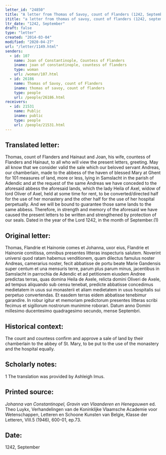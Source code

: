 ```yaml
---
letter_id: "24850"
title: "A letter from Thomas of Savoy, count of Flanders (1242, September)"
ititle: "a letter from thomas of savoy, count of flanders (1242, september)"
ltr_date: "1242, September"
draft: false
type: "letter"
created: "2014-03-04"
modified: "2020-04-27"
url: "/letter/1149.html"
senders:
  - id: 107
    name: Joan of Constantinople, Countess of Flanders
    iname: joan of constantinople, countess of flanders
    type: woman
    url: /woman/107.html
  - id: 26186
    name: Thomas of Savoy, count of Flanders
    iname: thomas of savoy, count of flanders
    type: people
    url: /people/26186.html
receivers:
  - id: 21531
    name: Public
    iname: public
    type: people
    url: /people/21531.html
---
```

<h2> Translated letter:</h2>Thomas, count of Flanders and Hainaut and Joan, his wife, countess of Flanders and Hainaut, to all who will view the present letters, greeting.
	May all know that we consider valid the sale which our beloved servant Andreas, our chamberlain, made to the abbess of the haven of blessed Mary at Ghent for 101 measures of land, more or less, lying in Samslacht in the parish of Adendic and at the request of the same Andreas we have conceded to the aforesaid abbess the aforesaid lands, which the lady Heila of Axel, widow of lord Oliver of Axel, held at some time for rent, to be converted/directed half for the use of her monastery and the other half for the use of her hospital perpetually.  And we will be bound to guarantee those same lands to the same abbess.
	Therefore, in strength and memory of the aforesaid we have caused the present letters to be written and strengthened by protection of our seals.
	Dated in the year of the Lord 1242, in the month of September.(1)
<h2 class="mt-4"> Original letter:</h2>Thomas, Flandrie et Hainonie comes et Johanna, uxor eius, Flandrie et Hainonie comitissa, omnibus presentes litteras inspecturis salutem.
Noverint universi quod ratam habemus venditionem, quam dilectus famulus noster Andreas, camerarius noster, fecit abbatisse de portu beate Marie Gandensis super centum et una mensuris terre, parum plus parum minus, jacentibus in Samslacht in parrochia de Adendic et ad petitionem eiusdem Andree predictas terras, quas domina Heila de Axele, relicta domini Oliveri de Axele, ad tempus aliquando sub censu tenebat, predicte abbatisse concedimus medietatem in usus sui monasterii et aliam medietatem in usus hospitalis sui perpetuo convertendas. Et easdem terras eidem abbatisse tenebimur garandire.
In robur igitur et memoriam predictorum presentes litteras scribi fecimus et sigillorum nostrorum munimine roborari.
Datum anno Domini millesimo ducentesimo quadragesimo secundo, mense Septembri.
<h2 class="mt-4"> Historical context:</h2>The count and countess confirm and approve a sale of land by their chamberlain to the abbey of St. Mary, to be put to the use of the monastery and the hospital equally.
<h2 class="mt-4"> Scholarly notes:</h2>1 The translation was provided by Ashleigh Imus.
<h2 class="mt-4"> Printed source:</h2><p><em>Johanna van Constantinopel, Gravin van Vlaanderen en Henegouwen</em> ed. Theo Luykx, Verhandelingen van de Koninklijke Vlaamsche Academie voor Wetenschappen, Letteren en Schoone Kunsten van Belgie, Klasse der Letteren, VIII.5 (1946), 600-01, ep.73.</p><h2 class="mt-4"> Date:</h2>1242, September
